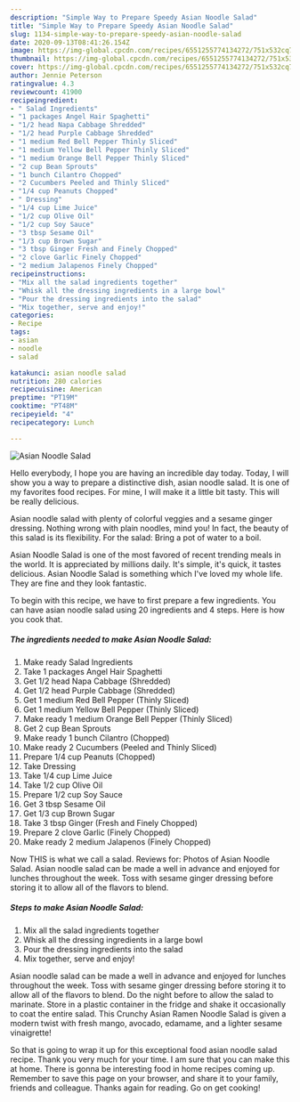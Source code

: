 ```yaml
---
description: "Simple Way to Prepare Speedy Asian Noodle Salad"
title: "Simple Way to Prepare Speedy Asian Noodle Salad"
slug: 1134-simple-way-to-prepare-speedy-asian-noodle-salad
date: 2020-09-13T08:41:26.154Z
image: https://img-global.cpcdn.com/recipes/6551255774134272/751x532cq70/asian-noodle-salad-recipe-main-photo.jpg
thumbnail: https://img-global.cpcdn.com/recipes/6551255774134272/751x532cq70/asian-noodle-salad-recipe-main-photo.jpg
cover: https://img-global.cpcdn.com/recipes/6551255774134272/751x532cq70/asian-noodle-salad-recipe-main-photo.jpg
author: Jennie Peterson
ratingvalue: 4.3
reviewcount: 41900
recipeingredient:
- " Salad Ingredients"
- "1 packages Angel Hair Spaghetti"
- "1/2 head Napa Cabbage Shredded"
- "1/2 head Purple Cabbage Shredded"
- "1 medium Red Bell Pepper Thinly Sliced"
- "1 medium Yellow Bell Pepper Thinly Sliced"
- "1 medium Orange Bell Pepper Thinly Sliced"
- "2 cup Bean Sprouts"
- "1 bunch Cilantro Chopped"
- "2 Cucumbers Peeled and Thinly Sliced"
- "1/4 cup Peanuts Chopped"
- " Dressing"
- "1/4 cup Lime Juice"
- "1/2 cup Olive Oil"
- "1/2 cup Soy Sauce"
- "3 tbsp Sesame Oil"
- "1/3 cup Brown Sugar"
- "3 tbsp Ginger Fresh and Finely Chopped"
- "2 clove Garlic Finely Chopped"
- "2 medium Jalapenos Finely Chopped"
recipeinstructions:
- "Mix all the salad ingredients together"
- "Whisk all the dressing ingredients in a large bowl"
- "Pour the dressing ingredients into the salad"
- "Mix together, serve and enjoy!"
categories:
- Recipe
tags:
- asian
- noodle
- salad

katakunci: asian noodle salad 
nutrition: 280 calories
recipecuisine: American
preptime: "PT19M"
cooktime: "PT48M"
recipeyield: "4"
recipecategory: Lunch

---
```



![Asian Noodle Salad](https://img-global.cpcdn.com/recipes/6551255774134272/751x532cq70/asian-noodle-salad-recipe-main-photo.jpg)

Hello everybody, I hope you are having an incredible day today. Today, I will show you a way to prepare a distinctive dish, asian noodle salad. It is one of my favorites food recipes. For mine, I will make it a little bit tasty. This will be really delicious.

Asian noodle salad with plenty of colorful veggies and a sesame ginger dressing. Nothing wrong with plain noodles, mind you! In fact, the beauty of this salad is its flexibility. For the salad: Bring a pot of water to a boil.

Asian Noodle Salad is one of the most favored of recent trending meals in the world. It is appreciated by millions daily. It's simple, it's quick, it tastes delicious. Asian Noodle Salad is something which I've loved my whole life. They are fine and they look fantastic.


To begin with this recipe, we have to first prepare a few ingredients. You can have asian noodle salad using 20 ingredients and 4 steps. Here is how you cook that.

<!--inarticleads1-->

##### The ingredients needed to make Asian Noodle Salad:

1. Make ready  Salad Ingredients
1. Take 1 packages Angel Hair Spaghetti
1. Get 1/2 head Napa Cabbage (Shredded)
1. Get 1/2 head Purple Cabbage (Shredded)
1. Get 1 medium Red Bell Pepper (Thinly Sliced)
1. Get 1 medium Yellow Bell Pepper (Thinly Sliced)
1. Make ready 1 medium Orange Bell Pepper (Thinly Sliced)
1. Get 2 cup Bean Sprouts
1. Make ready 1 bunch Cilantro (Chopped)
1. Make ready 2 Cucumbers (Peeled and Thinly Sliced)
1. Prepare 1/4 cup Peanuts (Chopped)
1. Take  Dressing
1. Take 1/4 cup Lime Juice
1. Take 1/2 cup Olive Oil
1. Prepare 1/2 cup Soy Sauce
1. Get 3 tbsp Sesame Oil
1. Get 1/3 cup Brown Sugar
1. Take 3 tbsp Ginger (Fresh and Finely Chopped)
1. Prepare 2 clove Garlic (Finely Chopped)
1. Make ready 2 medium Jalapenos (Finely Chopped)


Now THIS is what we call a salad. Reviews for: Photos of Asian Noodle Salad. Asian noodle salad can be made a well in advance and enjoyed for lunches throughout the week. Toss with sesame ginger dressing before storing it to allow all of the flavors to blend. 

<!--inarticleads2-->

##### Steps to make Asian Noodle Salad:

1. Mix all the salad ingredients together
1. Whisk all the dressing ingredients in a large bowl
1. Pour the dressing ingredients into the salad
1. Mix together, serve and enjoy!


Asian noodle salad can be made a well in advance and enjoyed for lunches throughout the week. Toss with sesame ginger dressing before storing it to allow all of the flavors to blend. Do the night before to allow the salad to marinate. Store in a plastic container in the fridge and shake it occasionally to coat the entire salad. This Crunchy Asian Ramen Noodle Salad is given a modern twist with fresh mango, avocado, edamame, and a lighter sesame vinaigrette! 

So that is going to wrap it up for this exceptional food asian noodle salad recipe. Thank you very much for your time. I am sure that you can make this at home. There is gonna be interesting food in home recipes coming up. Remember to save this page on your browser, and share it to your family, friends and colleague. Thanks again for reading. Go on get cooking!

